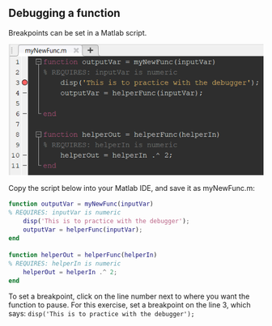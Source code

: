## Debugging a function
Breakpoints can be set in a Matlab script. 

![Image of breakpoint on matlab script](https://github.com/olialgeUMICH/matlabHelp/blob/main/02_Functions/debug1.PNG "")

Copy the script below into your Matlab IDE, and save it as myNewFunc.m: 

```matlab
function outputVar = myNewFunc(inputVar)
% REQUIRES: inputVar is numeric
    disp('This is to practice with the debugger');
    outputVar = helperFunc(inputVar);
end

function helperOut = helperFunc(helperIn)
% REQUIRES: helperIn is numeric
    helperOut = helperIn .^ 2;
end
```

To set a breakpoint, click on the line number next to where you want the function to pause. For this exercise, set a breakpoint on the line 3, which says: `disp('This is to practice with the debugger');`

